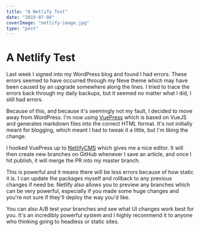 ```yaml
---
title: "A Netlify Test"
date: "2019-07-08"
coverImage: "netlify-image.jpg"
type: "post"
---
```

# A Netlify Test

Last week I signed into my WordPress blog and found I had errors. These errors seemed to have occurred through my Neve theme which may have been caused by an upgrade somewhere along the lines. I tried to trace the errors back through my daily backups, but it seemed no matter what I did, I still had errors.

Because of this, and because it's seemingly not my fault, I decided to move away from WordPress. I'm now using [VuePress](http://vuepress.vuejs.org/) which is based on VueJS and generates markdown files into the correct HTML format. It's not initially meant for blogging, which meant I had to tweak it a little, but I'm liking the change.

I hooked VuePress up to [NetlifyCMS](https://www.netlifycms.org/docs/intro/) which gives me a nice editor. It will then create new branches on GitHub whenever I save an article, and once I hit publish, it will merge the PR into my master branch.

This is powerful and it means there will be less errors because of how static it is. I can update the packages myself and rollback to any previous changes if need be. Netlify also allows you to preview any branches which can be very powerful, especially if you made some huge changes and you're not sure if they'll deploy the way you'd like.

You can also A/B test your branches and see what UI changes work best for you. It's an incredibly powerful system and I highly recommend it to anyone who thinking going to headless or static sites.
